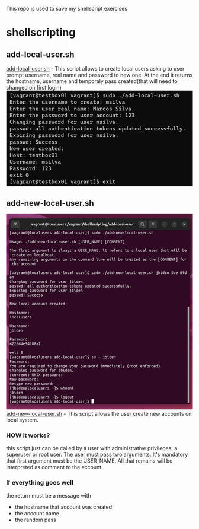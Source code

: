 This repo is used to save my shellscript exercises
# shellscripting

## add-local-user.sh
[add-local-user.sh](https://github.com/avfmoreira/shellscripting/blob/main/add-local-user/add-local-user.sh) -  This script allows to create local users asking to user prompt username, real name and password to new one. At the end it returns the hostname, username and temporaly pass created(that will need to changed on first login)
![add-local-user.sh-executed](https://github.com/avfmoreira/shellscripting/blob/main/add-local-user/result.jpg)

## add-new-local-user.sh
![add-new-local-user.sh-executed](https://github.com/avfmoreira/shellscripting/blob/main/add-local-user/add-new-local-user.jpg)
[add-new-local-user.sh](https://github.com/avfmoreira/shellscripting/blob/main/add-local-user/add-new-local-user.sh) - This script allows the user create new accounts on local system.

### HOW it works?
this script just can be called by a user with administrative privileges, a superuser or root user. The user must pass two arguments: It's mandatory that first argument must be the USER_NAME. All that remains will be interpreted as comment to the account.

### If everything goes well 
the return must be a message with 
- the hostname that account was created
- the account name 
- the random pass

